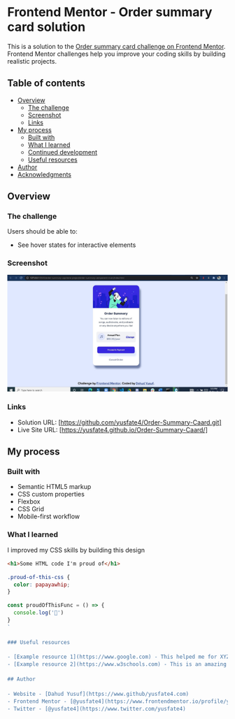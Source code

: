 # Frontend Mentor - Order summary card solution

This is a solution to the [Order summary card challenge on Frontend Mentor](https://www.frontendmentor.io/challenges/order-summary-component-QlPmajDUj). Frontend Mentor challenges help you improve your coding skills by building realistic projects. 

## Table of contents

- [Overview](#overview)
  - [The challenge](#the-challenge)
  - [Screenshot](#screenshot)
  - [Links](#links)
- [My process](#my-process)
  - [Built with](#built-with)
  - [What I learned](#what-i-learned)
  - [Continued development](#continued-development)
  - [Useful resources](#useful-resources)
- [Author](#author)
- [Acknowledgments](#acknowledgments)


## Overview

### The challenge

Users should be able to:

- See hover states for interactive elements

### Screenshot

![](./screenshot.jpg)


### Links

- Solution URL: [https://github.com/yusfate4/Order-Summary-Caard.git]
- Live Site URL: [https://yusfate4.github.io/Order-Summary-Caard/]
## My process

### Built with

- Semantic HTML5 markup
- CSS custom properties
- Flexbox
- CSS Grid
- Mobile-first workflow

### What I learned
I improved my CSS skills by building this design


```html
<h1>Some HTML code I'm proud of</h1>
```
```css
.proud-of-this-css {
  color: papayawhip;
}
```
```js
const proudOfThisFunc = () => {
  console.log('🎉')
}
`

### Useful resources

- [Example resource 1](https://www.google.com) - This helped me for XYZ reason. I really liked this pattern and will use it going forward.
- [Example resource 2](https://www.w3schools.com) - This is an amazing article which helped me finally understand XYZ. I'd recommend it to anyone still learning this concept.

## Author

- Website - [Dahud Yusuf](https://www.github/yusfate4.com)
- Frontend Mentor - [@yusfate4](https://www.frontendmentor.io/profile/yusfate4)
- Twitter - [@yusfate4](https://www.twitter.com/yusfate4)
